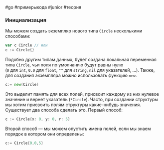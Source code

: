 #go #примерыкода #junior #теория

### Инициализация
Мы можем создать экземпляр нового типа `Circle` несколькими способами:
```go
var c Circle // или 
c := Circle{}
```
Подобно другим типам данных, будет создана локальная переменная типа `Circle`, чьи поля по умолчанию будут равны нулю (`0` для `int`, `0.0` для `float`, `""` для `string`, `nil` для указателей, …). Также, для создания экземпляра можно использовать функцию `new`.

```go
c:= new(Circle)
```
Это выделит память для всех полей, присвоит каждому из них нулевое значение и вернет указатель (`*Circle`). Часто, при создании структуры мы хотим присвоить полям структуры какие-нибудь значения. Существует два способа сделать это. Первый способ:
```go
c := Circle{x: 0, y: 0, r: 5}
```
Второй способ — мы можем опустить имена полей, если мы знаем порядок в котором они определены:
```go
c:= Circle{0,0,5}
```
